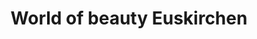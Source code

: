 ---
title: "World of beauty Euskirchen"
url: /euskirchen/world-of-beauty-euskirchen/
shop: Kosmetik
---